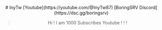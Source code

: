 <div align="center">
# InyTw
[Youtube](https://youtube.com/@InyTw87)
[BoringSRV Discord](https://dsc.gg/boringsrv)

> Hi !
> I am 1000 Subscribes Youtube ! ! !

</div>
